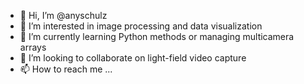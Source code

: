 - 👋 Hi, I’m @anyschulz
- 👀 I’m interested in image processing and data visualization
- 🌱 I’m currently learning Python methods or managing multicamera arrays
- 💞️ I’m looking to collaborate on light-field video capture 
- 📫 How to reach me ...

<!---
anyschulz/anyschulz is a ✨ special ✨ repository because its `README.md` (this file) appears on your GitHub profile.
You can click the Preview link to take a look at your changes.
--->
